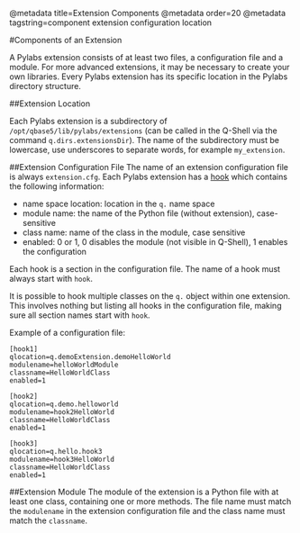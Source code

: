 @metadata title=Extension Components
@metadata order=20
@metadata tagstring=component extension configuration location

[hook]: http://en.wikipedia.org/wiki/Hooking

#Components of an Extension

A Pylabs extension consists of at least two files, a configuration file and a module. For more advanced extensions, it may be necessary to create your own libraries.
Every Pylabs extension has its specific location in the Pylabs directory structure.


##Extension Location

Each Pylabs extension is a subdirectory of `/opt/qbase5/lib/pylabs/extensions` (can be called in the Q-Shell via the command `q.dirs.extensionsDir`).
The name of the subdirectory must be lowercase, use underscores to separate words, for example `my_extension`.


##Extension Configuration File
The name of an extension configuration file is always `extension.cfg`.
Each Pylabs extension has a [hook][] which contains the following information:

* name space location: location in the `q.` name space
* module name: the name of the Python file (without extension), case-sensitive
* class name: name of the class in the module, case sensitive
* enabled: 0 or 1, 0 disables the module (not visible in Q-Shell), 1 enables the configuration

Each hook is a section in the configuration file. The name of a hook must always start with `hook`.

It is possible to hook multiple classes on the `q.` object within one extension. This involves nothing but listing all hooks in the configuration file, making sure all section names start with `hook`.

Example of a configuration file:

    [hook1]
    qlocation=q.demoExtension.demoHelloWorld
    modulename=helloWorldModule
    classname=HelloWorldClass
    enabled=1
     
    [hook2]
    qlocation=q.demo.helloworld
    modulename=hook2HelloWorld
    classname=HelloWorldClass
    enabled=1
     
    [hook3]
    qlocation=q.hello.hook3
    modulename=hook3HelloWorld
    classname=HelloWorldClass
    enabled=1

    
##Extension Module
The module of the extension is a Python file with at least one class, containing one or more methods. 
The file name must match the `modulename` in the extension configuration file and the class name must match the `classname`.
